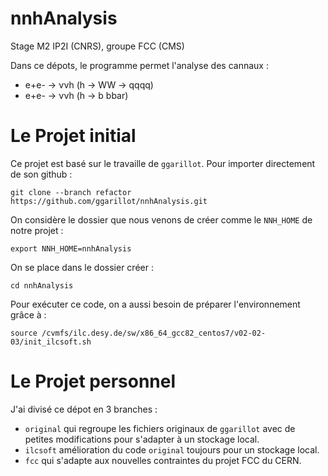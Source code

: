 # nnhAnalysis
Stage M2 IP2I (CNRS), groupe FCC (CMS)

Dans ce dépots, le programme permet l'analyse des cannaux :

- e+e- &rarr; &nu;&nu;h (h &rarr; WW &rarr; qqqq)
- e+e- &rarr; &nu;&nu;h (h &rarr; b bbar)

# Le Projet initial
Ce projet est basé sur le travaille de `ggarillot`. Pour importer directement de son github :
```
git clone --branch refactor https://github.com/ggarillot/nnhAnalysis.git
```
On considère le dossier que nous venons de créer comme le `NNH_HOME` de notre projet :
```
export NNH_HOME=nnhAnalysis
```
On se place dans le dossier créer :
```
cd nnhAnalysis
```
Pour exécuter ce code, on a aussi besoin de préparer l'environnement grâce à :
```
source /cvmfs/ilc.desy.de/sw/x86_64_gcc82_centos7/v02-02-03/init_ilcsoft.sh
```

# Le Projet personnel
J'ai divisé ce dépot en 3 branches :
- `original` qui regroupe les fichiers originaux de `ggarillot` avec de petites modifications pour s'adapter à un stockage local.
- `ilcsoft` amélioration du code `original` toujours pour un stockage local.
- `fcc` qui s'adapte aux nouvelles contraintes du projet FCC du CERN.
